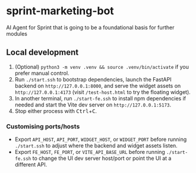 # sprint-marketing-bot
AI Agent for Sprint that is going to be a foundational basis for further modules

## Local development

1. (Optional) `python3 -m venv .venv && source .venv/bin/activate` if you prefer manual control.
2. Run `./start.ssh` to bootstrap dependencies, launch the FastAPI backend on `http://127.0.0.1:8000`, and serve the widget assets on `http://127.0.0.1:4173` (visit `/test-host.html` to try the floating widget).
3. In another terminal, run `./start-fe.ssh` to install npm dependencies if needed and start the Vite dev server on `http://127.0.0.1:5173`.
4. Stop either process with <kbd>Ctrl</kbd>+<kbd>C</kbd>.

### Customising ports/hosts

- Export `API_HOST`, `API_PORT`, `WIDGET_HOST`, or `WIDGET_PORT` before running `./start.ssh` to adjust where the backend and widget assets listen.
- Export `FE_HOST`, `FE_PORT`, or `VITE_API_BASE_URL` before running `./start-fe.ssh` to change the UI dev server host/port or point the UI at a different API.
